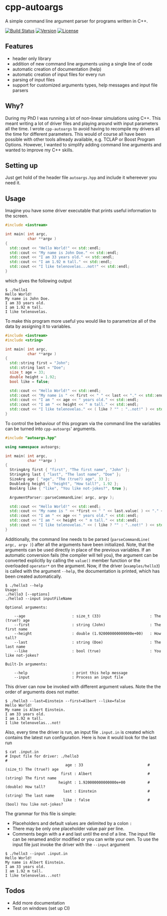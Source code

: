 # cpp-autoargs

A simple command line argument parser for programs written in C++.


[![Build Status](https://travis-ci.org/ToniBig/cpp-autoargs.svg?branch=master)](https://travis-ci.org/ToniBig/cpp-autoargs)
[![Version](https://img.shields.io/badge/c%2B%2B-11-blue.svg)](http://en.cppreference.com/w/cpp)
[![License](https://img.shields.io/badge/license-MIT-lightgrey.svg)](https://en.wikipedia.org/wiki/MIT_License)

## Features

+ header only library
+ addition of new command line arguments using a single line of code
+ automatic creation of documentation (help)
+ automatic creation of input files for every run
+ parsing of input files
+ support for customized arguments types, help messages and input file parsers

## Why?

During my PhD I was running a lot of non-linear simulations using C++. This meant writing a lot of driver files and playing around with input parameters all the time. I wrote `cpp-autoargs` to avoid having to recompile my drivers all the time for different parameters. This would of course all have been possible with other tools allready available, e.g. TCLAP or Boost Program Options. However, I wanted to simplify adding command line arguments and wanted to improve my C++ skills.

## Setting up

Just get hold of the header file `autoargs.hpp` and include it whereever you need it.

## Usage

Imagine you have some driver executable that prints useful information to the screen.
```c++
#include <iostream>

int main( int argc,
          char **argv )
{
  std::cout << "Hello World!" << std::endl;
  std::cout << "My name is John Doe." << std::endl;
  std::cout << "I am 33 years old." << std::endl;
  std::cout << "I am 1.92 m tall." << std::endl;
  std::cout << "I like telenovelas...not!" << std::endl;
}
```
which gives the following output
```
$ ./hello1
Hello World!
My name is John Doe.
I am 33 years old.
I am 1.92 m tall.
I like telenovelas.
```
To make this program more useful you would like to parametrize all of the data by assigning it to variables.
```c++
#include <iostream>
#include <string>

int main( int argc,
          char **argv )
{
  std::string first = "John";
  std::string last = "Doe";
  size_t age = 33;
  double height = 1.92;
  bool like = false;

  std::cout << "Hello World!" << std::endl;
  std::cout << "My name is " << first << " " << last << "." << std::endl;
  std::cout << "I am " << age << " years old." << std::endl;
  std::cout << "I am " << height << " m tall." << std::endl;
  std::cout << "I like telenovelas." << ( like ? "" : "..not!" ) << std::endl;
}
```
To control the behaviour of this program via the command line the variables can be turned into `cpp-autoargs`' arguments.
```c++
#include "autoargs.hpp"

using namespace autoargs;

int main( int argc,
          char **argv )
{
  StringArg first { "first", "The first name", "John" };
  StringArg last { "last", "The last name", "Doe" };
  SizeArg age { "age", "The (true?) age", 33 };
  DoubleArg height { "height", "How tall?", 1.92 };
  BoolArg like { "like", "You like not-jokes?", true };

  ArgumentParser::parseCommandLine( argc, argv );

  std::cout << "Hello World!" << std::endl;
  std::cout << "My name is " << *first << " " << last.value( ) << "." << std::endl;
  std::cout << "I am " << age << " years old." << std::endl;
  std::cout << "I am " << height << " m tall." << std::endl;
  std::cout << "I like telenovelas." << ( like ? "" : "..not!" ) << std::endl;
}
```
Additionally, the command line needs to be parsed (`parseCommandLine( argc, argv )`) after all the arguments have been initialized. Note, that the arguments can be used directly in place of the previous variables. If an automatic conversion fails (the compiler will tell you), the argument can be converted explicitly by calling the `value()` member function or the overloaded `operator*` on the argument.
Now, if the driver (`examples/hello3`) is called with the argument `--help`, the documentation is printed, which has been created automatically.
```
$ ./hello3 --help
Usage: 
./hello3 [--options]
./hello3 --input inputFileName

Optional arguments:

	--age                     : size_t (33)                      : The (true?) age
	--first                   : string (John)                    : The first name
	--height                  : double (1.920000000000000e+00)   : How tall?
	--last                    : string (Doe)                     : The last name
	--like                    : bool (true)                      : You like not-jokes?

Built-In arguments:

	--help                    : print this help message
	--input                   : Process an input file

```
This driver can now be invoked with different argument values. Note the the order of arguments does not matter.
```
$ ./hello3 --last=Einstein --first=Albert --like=false
Hello World!
My name is Albert Einstein.
I am 33 years old.
I am 1.92 m tall.
I like telenovelas...not!
```
Also, every time the driver is run, an input file `.input.in` is created which contains the latest run configuration. Here is how it would look for the last run
```
$ cat .input.in 
# Input file for driver: ./hello3
# 
                           age : 33                             # (size_t) The (true?) age
                         first : Albert                         # (string) The first name
                        height : 1.920000000000000e+00          # (double) How tall?
                          last : Einstein                       # (string) The last name
                          like : false                          # (bool) You like not-jokes?
```
The grammar for this file is simple:
* Placeholders and default values are delimited by a colon `:`
* There may be only one placeholder value pair per line.
* Comments begin with a `#` and last until the end of a line.
The input file can be renamed and/or modified or you can write your own. To use the input file just invoke the driver with the `--input` argument
```
$ ./hello3 --input .input.in 
Hello World!
My name is Albert Einstein.
I am 33 years old.
I am 1.92 m tall.
I like telenovelas...not!
```

## Todos

* Add more documentation
* Test on windows (set up CI)
